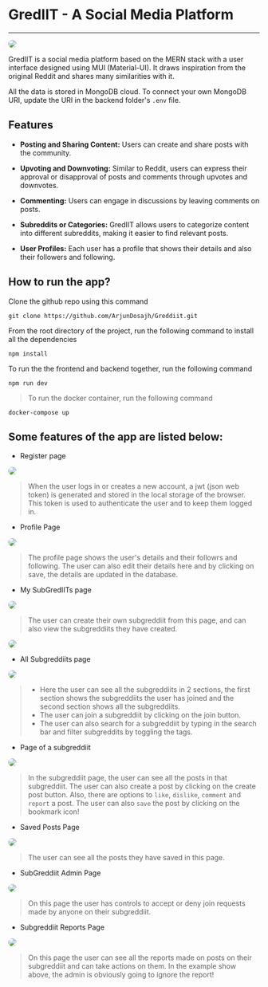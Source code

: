 # GredIIT - A Social Media Platform

---

<img src="./READMEassets/loginPage.png" style="border-radius:10px" />

GredIIT is a social media platform based on the MERN stack with a user interface designed using MUI (Material-UI). It draws inspiration from the original Reddit and shares many similarities with it.

All the data is stored in MongoDB cloud. To connect your own MongoDB URI, update the URI in the backend folder's `.env` file.

## Features

- **Posting and Sharing Content:** Users can create and share posts with the community.

- **Upvoting and Downvoting:** Similar to Reddit, users can express their approval or disapproval of posts and comments through upvotes and downvotes.

- **Commenting:** Users can engage in discussions by leaving comments on posts.

- **Subreddits or Categories:** GredIIT allows users to categorize content into different subreddits, making it easier to find relevant posts.

- **User Profiles:** Each user has a profile that shows their details and also their followers and following.


## How to run the app?

Clone the github repo using this command
```
git clone https://github.com/ArjunDosajh/Greddiit.git
```

From the root directory of the project, run the following command to install all the dependencies
```
npm install
```

To run the the frontend and backend together, run the following command
```
npm run dev
```

> To run the docker container, run the following command
```
docker-compose up
```

## Some features of the app are listed below:
* Register page

<img src="./READMEassets/registerPage.png" style="border-radius:10px" />

> When the user logs in or creates a new account, a jwt (json web token) is generated and stored in the local storage of the browser. This token is used to authenticate the user and to keep them logged in.

* Profile Page

<img src="./READMEassets/profilePage.png" style="border-radius:10px" />

> The profile page shows the user's details and their followrs and following. The user can also edit their details here and by clicking on save, the details are updated in the database.

* My SubGredIITs page

<img src="./READMEassets/createSubgreddiitPage.png" style="border-radius:10px" />

> The user can create their own subgreddiit from this page, and can also view the subgreddiits they have created.

<img src="./READMEassets/mySubgreddiitsPage.png" style="border-radius:10px" />

* All Subgreddiits page

<img src="./READMEassets/allSubgreddiitsPage.png" style="border-radius:10px" />

> * Here the user can see all the subgreddiits in 2 sections, the first section shows the subgreddiits the user has joined and the second section shows all the subgreddiits.
> * The user can join a subgreddiit by clicking on the join button.
> * The user can also search for a subgreddiit by typing in the search bar and filter subgreddits by toggling the tags.

* Page of a subgreddiit

<img src="./READMEassets/subgreddiitPage.png" style="border-radius:10px" />

> In the subgreddiit page, the user can see all the posts in that subgreddiit. The user can also create a post by clicking on the create post button. Also, there are options to `like`, `dislike`, `comment` and `report` a post. The user can also `save` the post by clicking on the bookmark icon!

* Saved Posts Page

<img src="./READMEassets/savedPostsPage.png" style="border-radius:10px" />

> The user can see all the posts they have saved in this page.

* SubGreddiit Admin Page

<img src="./READMEassets/subgreddiitAdminPage.png" style="border-radius:10px" />

> On this page the user has controls to accept or deny join requests made by anyone on their subgreddiit.

* Subgreddiit Reports Page

<img src="./READMEassets/subgreddiitReportsPage.png" style="border-radius:10px" />

> On this page the user can see all the reports made on posts on their subgreddiit and can take actions on them. In the example show above, the admin is obviously going to ignore the report!

